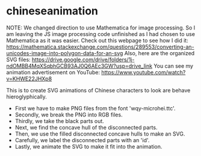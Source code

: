 # chineseanimation


NOTE: We changed direction to use Mathematica for image processing.
      So I am leaving the JS image processing code unfinished as I had chosen to use Mathematica as it was easier.
      Check out this webpage to see how I did it: https://mathematica.stackexchange.com/questions/289553/converting-an-unicodes-image-into-polygon-data-for-an-svg
      Also, here are the organized SVG files: https://drive.google.com/drive/folders/1j-ndOMBB4MqXSqbhGCB93AJ0Q6AEc3GW?usp=drive_link
      You can see my animation advertisement on YouTube: https://www.youtube.com/watch?v=KHWE22JHXp8
      
This is to create SVG animations of Chinese characters to look are behave hieroglyphically.

- First we have to make PNG files from the font 'wqy-microhei.ttc'.
- Secondly, we break the PNG into RGB files.
- Thirdly, we take the black parts out.
- Next, we find the concave hull of the disconnected parts.
- Then, we use the filled disconnected concave hulls to make an SVG.
- Carefully, we label the disconnected parts with an 'id'.
- Lastly, we animate the SVG to make it fit into the animation.
